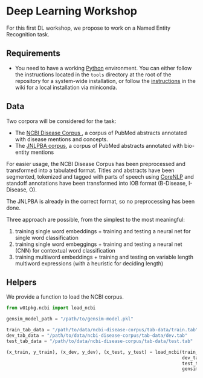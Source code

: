 # Deep Learning Workshop

For this first DL workshop, we propose to work on a Named Entity Recognition task.

## Requirements

* You need to have a working [Python](https://www.python.org/) environment. You can either follow the instructions
located in the `tools` directory at the root of the repository for a system-wide installation, or follow the 
[instructions](https://github.com/ArnaudFerre/AtelierDeepLearningILES/wiki) in the wiki for a local installation via
miniconda.

## Data

Two corpora will be considered for the task:
* The [NCBI Disease Corpus ](https://www.ncbi.nlm.nih.gov/CBBresearch/Dogan/DISEASE/), a corpus of PubMed abstracts
 annotated with disease mentions and concepts.
* The [JNLPBA corpus](http://www.geniaproject.org/shared-tasks/bionlp-jnlpba-shared-task-2004), a corpus of PubMed
 abstracts annotated with bio-entity mentions

For easier usage, the NCBI Disease Corpus has been preprocessed and transformed into a tabulated format. Titles and
abstracts have been segmented, tokenized and tagged with parts of speech using 
[CoreNLP](https://stanfordnlp.github.io/CoreNLP/) and standoff annotations have been transformed into IOB format 
(B-Disease, I-Disease, O).

The JNLPBA is already in the correct format, so no preprocessing has been done.

Three approach are possible, from the simplest to the most meaningful:
1. training single word embeddings + training and testing a neural net for single word classification
2. training single word embeggings + training and testing a neural net (CNN) for contextual word classification
3. training multiword embeddings + training and testing on variable length multiword expressions (with a heuristic for deciding length)

## Helpers

We provide a function to load the NCBI corpus.
```python
from w01pkg.ncbi import load_ncbi

gensim_model_path = "/path/to/gensim-model.pkl"

train_tab_data = "/path/to/data/ncbi-disease-corpus/tab-data/train.tab"
dev_tab_data = "/path/to/data/ncbi-disease-corpus/tab-data/dev.tab"
test_tab_data = "/path/to/data/ncbi-disease-corpus/tab-data/test.tab"

(x_train, y_train), (x_dev, y_dev), (x_test, y_test) = load_ncbi(train_tab_data,
                                                                 dev_tab_data,
                                                                 test_tab_data,
                                                                 gensim_model_path)
```
